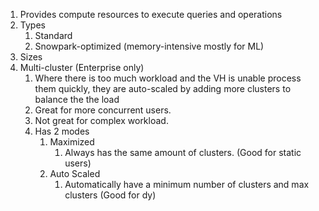 1. Provides  compute resources to execute queries and operations
2. Types
	1. Standard
	2. Snowpark-optimized (memory-intensive mostly for ML)
3. Sizes
4. Multi-cluster (Enterprise only)
	1. Where there is too much workload and the VH is unable process them quickly, they are auto-scaled by adding more clusters to balance the the load
	2. Great for more concurrent users.
	3. Not great for complex workload.
	4. Has 2 modes
		1. Maximized
			1. Always has the same amount of clusters.  (Good for static users)
		2. Auto Scaled
			1. Automatically have a minimum number of clusters and max clusters (Good for dy)